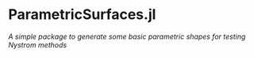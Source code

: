 # ParametricSurfaces.jl

*A simple package to generate some basic parametric shapes for testing Nystrom methods* 

<!-- ![Lifecycle](https://img.shields.io/badge/lifecycle-maturing-blue.svg)
![CI](https://github.com/maltezfaria/ParametricSurfaces/workflows/CI/badge.svg?branch=master) -->